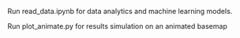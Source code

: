 Run read_data.ipynb for data analytics and machine learning models.

Run plot_animate.py for results simulation on an animated basemap 
